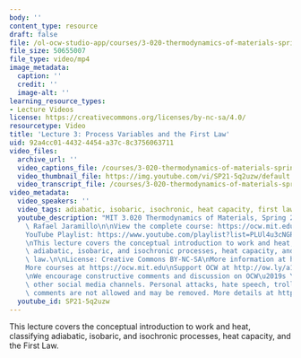 ```yaml
---
body: ''
content_type: resource
draft: false
file: /ol-ocw-studio-app/courses/3-020-thermodynamics-of-materials-spring-2021/mit3_020s21_lecture_03_1080p_360p_16_9.mp4
file_size: 50655007
file_type: video/mp4
image_metadata:
  caption: ''
  credit: ''
  image-alt: ''
learning_resource_types:
- Lecture Videos
license: https://creativecommons.org/licenses/by-nc-sa/4.0/
resourcetype: Video
title: 'Lecture 3: Process Variables and the First Law'
uid: 92a4cc01-4432-4454-a37c-8c3756063711
video_files:
  archive_url: ''
  video_captions_file: /courses/3-020-thermodynamics-of-materials-spring-2021/14tzezON06ACcIbpLR3I5UeAo9D1wg96G_transcript.webvtt
  video_thumbnail_file: https://img.youtube.com/vi/SP21-5q2uzw/default.jpg
  video_transcript_file: /courses/3-020-thermodynamics-of-materials-spring-2021/14tzezON06ACcIbpLR3I5UeAo9D1wg96G_transcript.pdf
video_metadata:
  video_speakers: ''
  video_tags: adiabatic, isobaric, isochronic, heat capacity, first law
  youtube_description: "MIT 3.020 Thermodynamics of Materials, Spring 2021\nInstructor:\
    \ Rafael Jaramillo\n\nView the complete course: https://ocw.mit.edu/courses/3-020-thermodynamics-of-materials-spring-2021/\n\
    YouTube Playlist: https://www.youtube.com/playlist?list=PLUl4u3cNGP61g-yRbJz4ghFPJLiok1HxX\n\
    \nThis lecture covers the conceptual introduction to work and heat, classifying\
    \ adiabatic, isobaric, and isochronic processes, heat capacity, and the first\
    \ law.\n\nLicense: Creative Commons BY-NC-SA\nMore information at https://ocw.mit.edu/terms\n\
    More courses at https://ocw.mit.edu\nSupport OCW at http://ow.ly/a1If50zVRlQ\n\
    \nWe encourage constructive comments and discussion on OCW\u2019s YouTube and\
    \ other social media channels. Personal attacks, hate speech, trolling, and inappropriate\
    \ comments are not allowed and may be removed. More details at https://ocw.mit.edu/comments."
  youtube_id: SP21-5q2uzw
---
```

This lecture covers the conceptual introduction to work and heat, classifying adiabatic, isobaric, and isochronic processes, heat capacity, and the First Law.